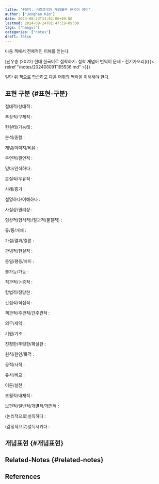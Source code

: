 ```yaml
---
title: "#철학: 바칼로레아 개념표현 한국어 정리"
author: ["Junghan Kim"]
date: 2024-08-23T11:02:00+09:00
lastmod: 2024-09-24T01:47:19+09:00
tags: ["hangul"]
categories: ["notes"]
draft: false
---
```


다음 책에서 전체적인 이해를 얻는다.

[신우승 (2022) 현대 한국어로 철학하기: 철학 개념어 번역어 문제 - 전기가오리]({{< relref "/notes/20240809T165536.md" >}})

일단 위 책으로 학습하고 다음 어휘의 맥락을 이해해야 한다.


## 표현 구분 {#표현-구분}

절대적/상대적
:


추상적/구체적
:


현실태/가능태
:


분석/종합
:


개념/이미지/비유
:


우연적/필연적
:


믿다/인식하다
:


본질적/우유적
:


사례/증거
:


설명하다/이해하다
:


사실상/권리상
:


형상적(형식적)/질과적(물질적)
:


류/종/개체
:


가설/결과/결론
:


관념적/현실적
:


동일/평등/차이
:


불가능/가능
:


직관적/논증적
:


합법적/정당한
:


간접적/직접적
:


객관적/주관적/간주관적
:


의무/제약
:


기원/기초
:


진정한/뚜렷한/확실한
:


원칙/원인/목적
:


공적/사적
:


유사/비교
:


이론/실천
:


초월적/내재적
:


보편적/일반적/개별적/개인적
:


(논리적으로)설득하다
:


(감정적으로)설득시키다
:


## 개념표현 {#개념표현}


## Related-Notes {#related-notes}

## References

<style>.csl-entry{text-indent: -1.5em; margin-left: 1.5em;}</style><div class="csl-bib-body">
</div>
